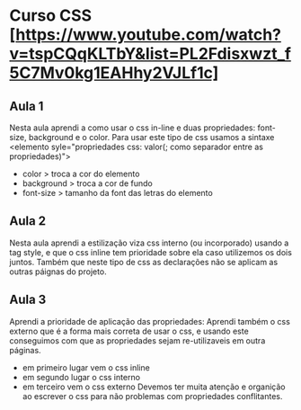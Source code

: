 # Curso CSS [https://www.youtube.com/watch?v=tspCQqKLTbY&list=PL2Fdisxwzt_f5C7Mv0kg1EAHhy2VJLf1c]
## Aula 1
Nesta aula aprendi a como usar o css in-line e duas propriedades: font-size, background e o color.
Para usar este tipo de css usamos a sintaxe \<elemento syle="propriedades css: valor(; como separador entre as propriedades)">
* color > troca a cor do elemento
* background > troca a cor de fundo
* font-size > tamanho da font das letras do elemento

## Aula 2
Nesta aula aprendi a estilização viza css interno (ou incorporado) usando a tag style, e que o css inline tem prioridade sobre ela caso utilizemos os dois juntos.
Também que neste tipo de css as declarações não se aplicam as outras páignas do projeto.

## Aula 3
Aprendi a prioridade de aplicação das propriedades:
Aprendi também o css externo que é a forma mais correta de usar o css, e usando este conseguimos com que as propriedades sejam re-utilizaveis em outra páginas.
* em primeiro lugar vem o css inline
* em segundo lugar o css interno
* em terceiro vem o css externo
Devemos ter muita atenção e organição ao escrever o css para não problemas com propriedades conflitantes.